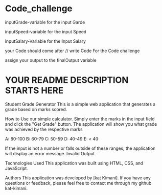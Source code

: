 # Code_challenge


inputGrade-variable for the input Garde

inputSpeed-variable for the input Speed

inputSalary-Variable for the Input Salary


your Code should come after
// write Code For the Code challenge

assign your output to the finalOutput variable


# YOUR README DESCRIPTION STARTS HERE

Student Grade Generator
This is a simple web application that generates a grade based on marks scored. 

How to Use our simple calculator. Simply enter the marks in the input field and click the "Get Grade" button. The application will show you what grade was achieved by the respective marks

A: 80-100
B: 60-79
C: 50-59
D: 40-49
E: < 40

If the input is not a number or falls outside of these ranges, the application will display an error message. Invalid Output

Technologies Used
This application was built using HTML, CSS, and JavaScript.



Authors
This application was developed by [kat Kimani]. If you have any questions or feedback, please feel free to contact me through my github kat-kimani.
